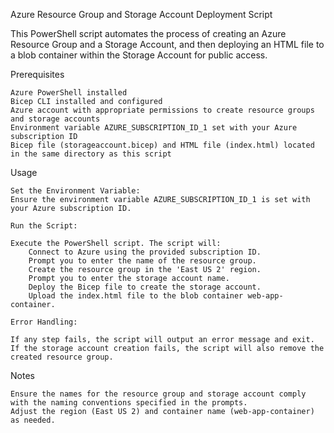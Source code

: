 Azure Resource Group and Storage Account Deployment Script

This PowerShell script automates the process of creating an Azure Resource Group and a Storage Account, and then deploying an HTML file to a blob container within the Storage Account for public access.

Prerequisites

    Azure PowerShell installed
    Bicep CLI installed and configured
    Azure account with appropriate permissions to create resource groups and storage accounts
    Environment variable AZURE_SUBSCRIPTION_ID_1 set with your Azure subscription ID
    Bicep file (storageaccount.bicep) and HTML file (index.html) located in the same directory as this script

Usage

    Set the Environment Variable:
    Ensure the environment variable AZURE_SUBSCRIPTION_ID_1 is set with your Azure subscription ID.

    Run the Script:

    Execute the PowerShell script. The script will:
        Connect to Azure using the provided subscription ID.
        Prompt you to enter the name of the resource group.
        Create the resource group in the 'East US 2' region.
        Prompt you to enter the storage account name.
        Deploy the Bicep file to create the storage account.
        Upload the index.html file to the blob container web-app-container.

    Error Handling:

    If any step fails, the script will output an error message and exit. If the storage account creation fails, the script will also remove the created resource group.

Notes

    Ensure the names for the resource group and storage account comply with the naming conventions specified in the prompts.
    Adjust the region (East US 2) and container name (web-app-container) as needed.
